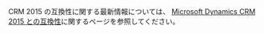 CRM 2015 の互換性に関する最新情報については、 [Microsoft Dynamics CRM 2015 との互換性](https://support.microsoft.com/kb/3018360)に関するページを参照してください。